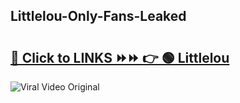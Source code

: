 
 ## Littlelou-Only-Fans-Leaked

# <h2><a href="https://clipsfans.com/Littlelou&ref=git">🔗 Click to LINKS ⏩⏩ 👉 🟢 Littlelou </a></h2>

<a href="https://clipsfans.com/Littlelou&ref=git" rel="nofollow" data-target="animated-image.originalLink"><img src="https://i.ibb.co.com/xMMVF88/686577567.gif" alt="Viral Video Original" style="max-width: 100%; display: inline-block;" data-target="animated-image.originalImage"></a>
